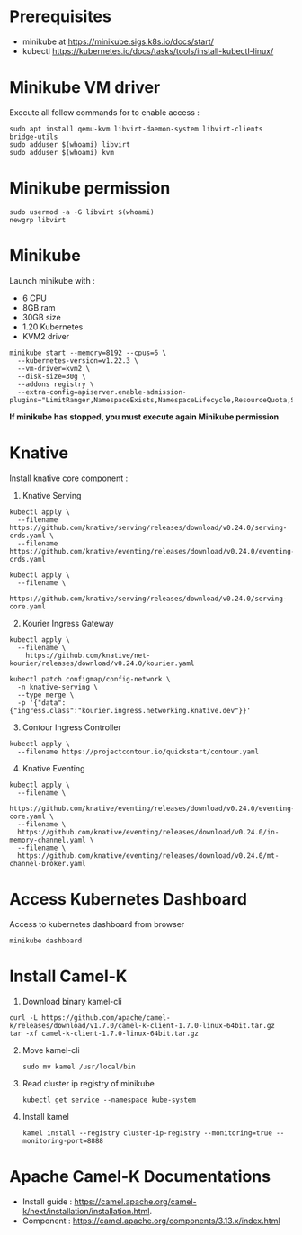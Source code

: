 
# Prerequisites
- minikube at https://minikube.sigs.k8s.io/docs/start/
- kubectl https://kubernetes.io/docs/tasks/tools/install-kubectl-linux/

# Minikube VM driver
Execute all follow commands for to enable access :

```
sudo apt install qemu-kvm libvirt-daemon-system libvirt-clients bridge-utils
sudo adduser $(whoami) libvirt
sudo adduser $(whoami) kvm
```  
# Minikube permission
```
sudo usermod -a -G libvirt $(whoami)
newgrp libvirt
```
# Minikube
Launch minikube with : 

 - 6 CPU
 - 8GB ram
 - 30GB size
 - 1.20 Kubernetes
 - KVM2 driver

```
minikube start --memory=8192 --cpus=6 \
  --kubernetes-version=v1.22.3 \
  --vm-driver=kvm2 \
  --disk-size=30g \
  --addons registry \
  --extra-config=apiserver.enable-admission-plugins="LimitRanger,NamespaceExists,NamespaceLifecycle,ResourceQuota,ServiceAccount,DefaultStorageClass,MutatingAdmissionWebhook"
```

**If minikube has stopped, you must execute again Minikube permission**

# Knative
Install knative core component :
1. Knative Serving 
```
kubectl apply \
  --filename https://github.com/knative/serving/releases/download/v0.24.0/serving-crds.yaml \
  --filename https://github.com/knative/eventing/releases/download/v0.24.0/eventing-crds.yaml

kubectl apply \
  --filename \
  https://github.com/knative/serving/releases/download/v0.24.0/serving-core.yaml
```
2. Kourier Ingress Gateway
```
kubectl apply \
  --filename \
    https://github.com/knative/net-kourier/releases/download/v0.24.0/kourier.yaml

kubectl patch configmap/config-network \
  -n knative-serving \
  --type merge \
  -p '{"data":{"ingress.class":"kourier.ingress.networking.knative.dev"}}'
```
3. Contour Ingress Controller
```
kubectl apply \
  --filename https://projectcontour.io/quickstart/contour.yaml
```
4. Knative Eventing
```
kubectl apply \
  --filename \
  https://github.com/knative/eventing/releases/download/v0.24.0/eventing-core.yaml \
  --filename \
  https://github.com/knative/eventing/releases/download/v0.24.0/in-memory-channel.yaml \
  --filename \
  https://github.com/knative/eventing/releases/download/v0.24.0/mt-channel-broker.yaml
```
# Access Kubernetes Dashboard
Access to kubernetes dashboard from browser
```
minikube dashboard
```
# Install Camel-K
1. Download binary kamel-cli
```
curl -L https://github.com/apache/camel-k/releases/download/v1.7.0/camel-k-client-1.7.0-linux-64bit.tar.gz
tar -xf camel-k-client-1.7.0-linux-64bit.tar.gz
```
2. Move kamel-cli

    `sudo mv kamel /usr/local/bin`

3. Read cluster ip registry of minikube

    `kubectl get service --namespace kube-system`

4. Install kamel

   `kamel install --registry cluster-ip-registry --monitoring=true --monitoring-port=8888`

# Apache Camel-K Documentations
- Install guide : https://camel.apache.org/camel-k/next/installation/installation.html.
- Component : https://camel.apache.org/components/3.13.x/index.html

